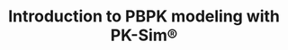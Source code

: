 ---
title:  "Introduction to PBPK modeling with PK-Sim®"
description: "This introduction video describes the very basic steps required to build a PBPK Model with PK-Sim®." 
full_url: "http://www.systems-biology.com/uploads/pics/PK_Sim_Basic.mp4"  
icon: play
---